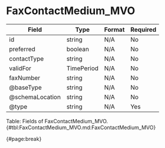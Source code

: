 <!--
    ATTENTION: This file was generated via gradle!
               Do NOT manually edit this file! Any such changes will be overwritten!
-->

# FaxContactMedium_MVO

| Field | Type | Format | Required |
| ------- | ------- | ------- | --- |
| id | string | N/A | No |
| preferred | boolean | N/A | No |
| contactType | string | N/A | No |
| validFor | TimePeriod | N/A | No |
| faxNumber | string | N/A | No |
| @baseType | string | N/A | No |
| @schemaLocation | string | N/A | No |
| @type | string | N/A | Yes |

Table: Fields of FaxContactMedium_MVO. {#tbl:FaxContactMedium_MVO.md:FaxContactMedium_MVO}

{#page:break}
